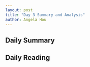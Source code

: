 ```yaml
---
layout: post
title: "Day 3 Summary and Analysis"
author: Angela Hou
---
```


## Daily Summary


## Daily Reading